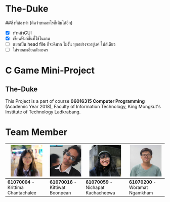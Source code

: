 # The-Duke
##สิ่งที่ต้องทำ (คิดว่าขาดอะไรก็เติมได้อีก) <br>
- [x] ทำหน้าGUI<br>
- [x] เขียนฟังก์ชั่นที่ใช้ในเกม<br>
- [ ] เเยกเป็น head file ก็จะดีมาก ไม่งั้น ทุกอย่างจะอยู่เเค่ ไฟล์เดียว<br>
- [ ] ใส่รายละเอียดตัวละคร<br>

# C Game Mini-Project
## The-Duke
This Project is a part of course __06016315 Computer Programming__ (Academic Year 2018), Faculty of Information Technology, King Mongkut's Institute of Technology Ladkrabang.

# Team Member
| <img src="member/syn.jpg" width="100px" height="100px"> | <img src="member/duke.jpg" width="100px" height="100px"> | <img src="member/pang.jpg" width="100px" height="100px"> | <img src="member/icys.jpg" width="100px" height="100px"> |
|-----------------------------------------------------|------------------------------------------------------|-----------------------------------------------------|------------------------------------------------------|
| __61070004__ - Krittima Chantachalee                | __61070016__ - Kittiwat Boonpean                 | __61070059__ - Nichapat Kachacheewa                         | __61070200__ - Woramat Ngamkham                     |

